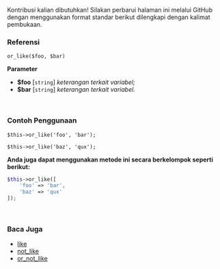 Kontribusi kalian dibutuhkan!
Silakan perbarui halaman ini melalui GitHub dengan menggunakan format standar berikut dilengkapi dengan kalimat pembukaan.

### Referensi
`or_like($foo, $bar)`

**Parameter**
* **$foo** [`string`] *keterangan terkait variabel;*
* **$bar** [`string`] *keterangan terkait variabel.*

&nbsp;

### Contoh Penggunaan
`$this->or_like('foo', 'bar');`

`$this->or_like('baz', 'qux');`

**Anda juga dapat menggunakan metode ini secara berkelompok seperti berikut:**
```php
$this->or_like([
    'foo' => 'bar',
    'baz' => 'qux'
]);
```

&nbsp;

### Baca Juga
* [like](./like)
* [not_like](./not_like)
* [or_not_like](./or_not_like)
